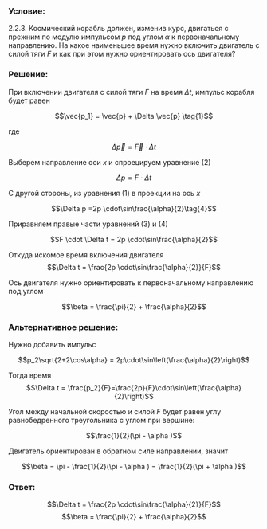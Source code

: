 ###  Условие: 

$2.2.3.$ Космический корабль должен, изменив курс, двигаться с прежним по модулю импульсом $р$ под углом $\alpha$ к первоначальному направлению. На какое наименьшее время нужно включить двигатель с силой тяги $F$ и как при этом нужно ориентировать ось двигателя? 

###  Решение: 

При включении двигателя с силой тяги $F$ на время $\Delta t$, импульс корабля будет равен 

$$\vec{p_1} = \vec{p} + \Delta \vec{p} \tag{1}$$

где 

$$\Delta \vec{p} = \vec{F} \cdot \Delta t \tag{2}$$ 

Выберем направление оси $x$ и спроецируем уравнение $(2)$

$$\Delta p = F \cdot \Delta t \tag{3}$$

С другой стороны, из уравнения $(1)$ в проекции на ось $x$ 

$$\Delta p =2p \cdot\sin\frac{\alpha}{2}\tag{4}$$

Приравняем правые части уравнений $(3)$ и $(4)$ 

$$F \cdot \Delta t = 2p \cdot\sin\frac{\alpha}{2}$$

Откуда искомое время включения двигателя $$\Delta t = \frac{2p \cdot\sin\frac{\alpha}{2}}{F}$$ 

Ось двигателя нужно ориентировать к первоначальному направлению под углом 

$$\beta = \frac{\pi}{2} + \frac{\alpha}{2}$$

###  Альтернативное решение: 

Нужно добавить импульс 

$$p_2\sqrt{2+2\cos\alpha} = 2p\cdot\sin\left(\frac{\alpha}{2}\right)$$ 

Тогда время  $$\Delta t = \frac{p_2}{F}=\frac{2p}{F}\cdot\sin\left(\frac{\alpha}{2}\right)$$ 

Угол между начальной скоростью и силой $F$ будет равен углу равнобедренного треугольника с углом при вершине: 

$$\frac{1}{2}(\pi - \alpha )$$

Двигатель ориентирован в обратном силе направлении, значит 

$$\beta = \pi - \frac{1}{2}(\pi - \alpha ) = \frac{1}{2}(\pi + \alpha )$$

###  Ответ: 

$$\Delta t = \frac{2p \cdot\sin\frac{\alpha}{2}}{F}$$ $$\beta = \frac{\pi}{2} + \frac{\alpha}{2}$$ 
